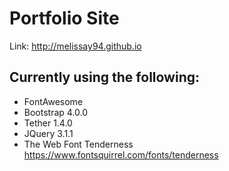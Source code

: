 # Portfolio Site

Link: http://melissay94.github.io

## Currently using the following: 
+ FontAwesome 
+ Bootstrap 4.0.0
+ Tether 1.4.0
+ JQuery 3.1.1
+ The Web Font Tenderness https://www.fontsquirrel.com/fonts/tenderness
